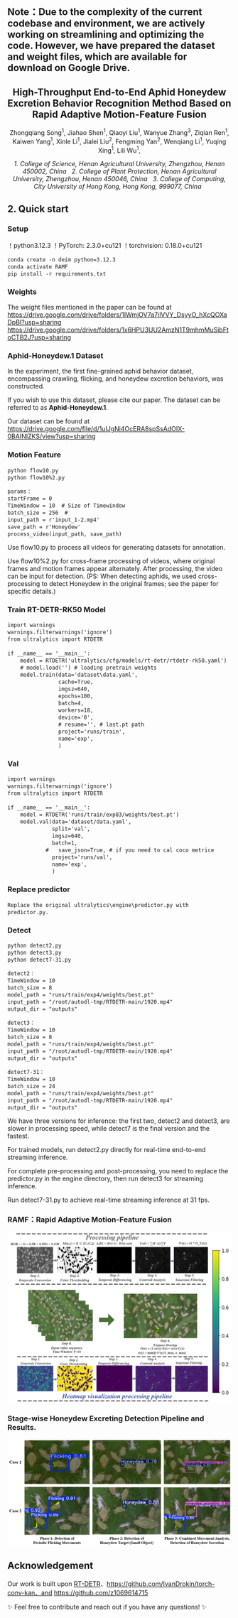 ## Note：Due to the complexity of the current codebase and environment, we are actively working on streamlining and optimizing the code. However, we have prepared the dataset and weight files, which are available for download on Google Drive.

<h2 align="center">
  High-Throughput End-to-End Aphid Honeydew Excretion Behavior Recognition Method Based on Rapid Adaptive Motion-Feature Fusion
</h2>

<div align="center">
  Zhongqiang Song<sup>1</sup>,
  Jiahao Shen<sup>1</sup>, 
  Qiaoyi Liu<sup>1</sup>, 
  Wanyue Zhang<sup>3</sup>, 
  Ziqian Ren<sup>1</sup>, 
  Kaiwen Yang<sup>1</sup>, 
  Xinle Li<sup>1</sup>, 
  Jialei Liu<sup>2</sup>, 
  Fengming Yan<sup>2</sup>, 
  Wenqiang Li<sup>1</sup>, 
  Yuqing Xing<sup>1</sup>, 
  Lili Wu<sup>1</sup>, 
</div>

<p align="center">
<i>
1. College of Science, Henan Agricultural University, Zhengzhou, Henan 450002, China &nbsp; 2. College of Plant Protection, Henan Agricultural University, Zhengzhou, Henan 450046, China &nbsp; 3. College of Computing, City University of Hong Kong, Hong Kong, 999077, China &nbsp;
</i>
</p>


## 2. Quick start

### Setup
！python3.12.3
！PyTorch: 2.3.0+cu121
！torchvision: 0.18.0+cu121

```shell
conda create -n deim python=3.12.3
conda activate RAMF
pip install -r requirements.txt
```

### Weights
The weight files mentioned in the paper can be found at https://drive.google.com/drive/folders/1IWmjOV7a7ilVVY_DsyyO_hXcQOXaDpBI?usp=sharing
https://drive.google.com/drive/folders/1x6HPU3UU2AmzN1T9mhmMuSibFtoCTB2J?usp=sharing

### Aphid-Honeydew.1 Dataset
In the experiment, the first fine-grained aphid behavior dataset, encompassing crawling, flicking, and honeydew excretion behaviors, was constructed.

If you wish to use this dataset, please cite our paper. The dataset can be referred to as **Aphid-Honeydew.1**.

Our dataset can be found at https://drive.google.com/file/d/1uIJgNi4OcERA8spSsAdOIX-0BAINIZKS/view?usp=sharing

### Motion Feature
```shell
python flow10.py
python flow10%2.py
```
```shell
params：
startFrame = 0
TimeWindow = 10  # Size of Timewindow
batch_size = 256  # 
input_path = r'input_1-2.mp4' 
save_path = r'Honeydew'
process_video(input_path, save_path)
```
Use flow10.py to process all videos for generating datasets for annotation.

Use flow10%2.py for cross-frame processing of videos, where original frames and motion frames appear alternately. After processing, the video can be input for detection. (PS: When detecting aphids, we used cross-processing to detect Honeydew in the original frames; see the paper for specific details.)

### Train RT-DETR-RK50 Model
```shell
import warnings
warnings.filterwarnings('ignore')
from ultralytics import RTDETR

if __name__ == '__main__':
    model = RTDETR('ultralytics/cfg/models/rt-detr/rtdetr-rk50.yaml')
    # model.load('') # loading pretrain weights
    model.train(data='dataset\data.yaml',
                cache=True,
                imgsz=640,
                epochs=100,
                batch=4,
                workers=18,
                device='0',
                # resume='', # last.pt path
                project='runs/train',
                name='exp',
                )
```

### Val
```shell
import warnings
warnings.filterwarnings('ignore')
from ultralytics import RTDETR

if __name__ == '__main__':
    model = RTDETR('runs/train/exp83/weights/best.pt')
    model.val(data='dataset/data.yaml',
              split='val',
              imgsz=640,
              batch=1,
            #   save_json=True, # if you need to cal coco metrice
              project='runs/val',
              name='exp',
              )
```

### Replace predictor
```shell
Replace the original ultralytics\engine\predictor.py with predictor.py.
```

### Detect
```shell
python detect2.py
python detect3.py
python detect7-31.py
```
```shell
detect2：
TimeWindow = 10  
batch_size = 8  
model_path = "runs/train/exp4/weights/best.pt"
input_path = "/root/autodl-tmp/RTDETR-main/1920.mp4"
output_dir = "outputs"
```
```shell
detect3：
TimeWindow = 10  
batch_size = 8  
model_path = "runs/train/exp4/weights/best.pt"
input_path = "/root/autodl-tmp/RTDETR-main/1920.mp4" 
output_dir = "outputs"
```
```shell
detect7-31：
TimeWindow = 10    
batch_size = 24        
model_path = "runs/train/exp4/weights/best.pt"
input_path = "/root/autodl-tmp/RTDETR-main/1920.mp4" 
output_dir = "outputs"
```
We have three versions for inference: the first two, detect2 and detect3, are slower in processing speed, while detect7 is the final version and the fastest.

For trained models, run detect2.py directly for real-time end-to-end streaming inference.

For complete pre-processing and post-processing, you need to replace the predictor.py in the engine directory, then run detect3 for streaming inference.

Run detect7-31.py to achieve real-time streaming inference at 31 fps.

### RAMF：Rapid Adaptive Motion-Feature Fusion
![UI Components Overview/UI组件界面](https://github.com/kuieless/RAMF-Aphid-Honeydew-Excretion-Behavior-Recognition/blob/master/RAMF%20(1).png)

### Stage-wise Honeydew Excreting Detection Pipeline and Results.
![UI Components Overview/UI组件界面](https://github.com/kuieless/RAMF-Aphid-Honeydew-Excretion-Behavior-Recognition/blob/master/Stage-wise%20Honeydew%20Excreting%20Detection%20Pipeline%20and%20Results.png)

## Acknowledgement
Our work is built upon [RT-DETR](https://github.com/lyuwenyu/RT-DETR)、https://github.com/IvanDrokin/torch-conv-kan、and https://github.com/z1069614715

✨ Feel free to contribute and reach out if you have any questions! ✨
